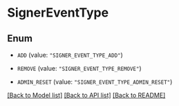 # SignerEventType

## Enum


* `ADD` (value: `"SIGNER_EVENT_TYPE_ADD"`)

* `REMOVE` (value: `"SIGNER_EVENT_TYPE_REMOVE"`)

* `ADMIN_RESET` (value: `"SIGNER_EVENT_TYPE_ADMIN_RESET"`)


[[Back to Model list]](../README.md#documentation-for-models) [[Back to API list]](../README.md#documentation-for-api-endpoints) [[Back to README]](../README.md)


